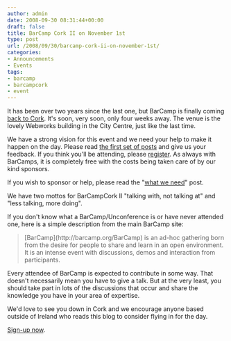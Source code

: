 ```yaml
---
author: admin
date: 2008-09-30 08:31:44+00:00
draft: false
title: BarCamp Cork II on November 1st
type: post
url: /2008/09/30/barcamp-cork-ii-on-november-1st/
categories:
- Announcements
- Events
tags:
- barcamp
- barcampcork
- event
---
```


It has been over two years since the last one, but BarCamp is finally coming [back to Cork](http://www.barcampcork.com/). It's soon, very soon, only four weeks away. The venue is the lovely Webworks building in the City Centre, just like the last time.

We have a strong vision for this event and we need your help to make it happen on the day. Please read [the first set of posts](http://www.barcampcork.com/) and give us your feedback. If you think you'll be attending, please [register](http://www.barcampcork.com/register). As always with BarCamps, it is completely free with the costs being taken care of by our kind sponsors.

If you wish to sponsor or help, please read the "[what we need](http://www.barcampcork.com/2008/09/29/what-we-need/)" post.

We have two mottos for BarCampCork II "talking with, not talking at" and "less talking, more doing".

If you don't know what a BarCamp/Unconference is or have never attended one, here is a simple description from the main BarCamp site:


<blockquote>[BarCamp](http://barcamp.org/BarCamp) is an ad-hoc gathering born from the desire for people to share and learn in an open environment. It is an intense event with discussions, demos and interaction from participants.</blockquote>



Every attendee of BarCamp is expected to contribute in some way. That doesn't necessarily mean you have to give a talk. But at the very least, you should take part in lots of the discussions that occur and share the knowledge you have in your area of expertise.

We'd love to see you down in Cork and we encourage anyone based outside of Ireland who reads this blog to consider flying in for the day.

[Sign-up now](http://www.barcampcork.com/register).
